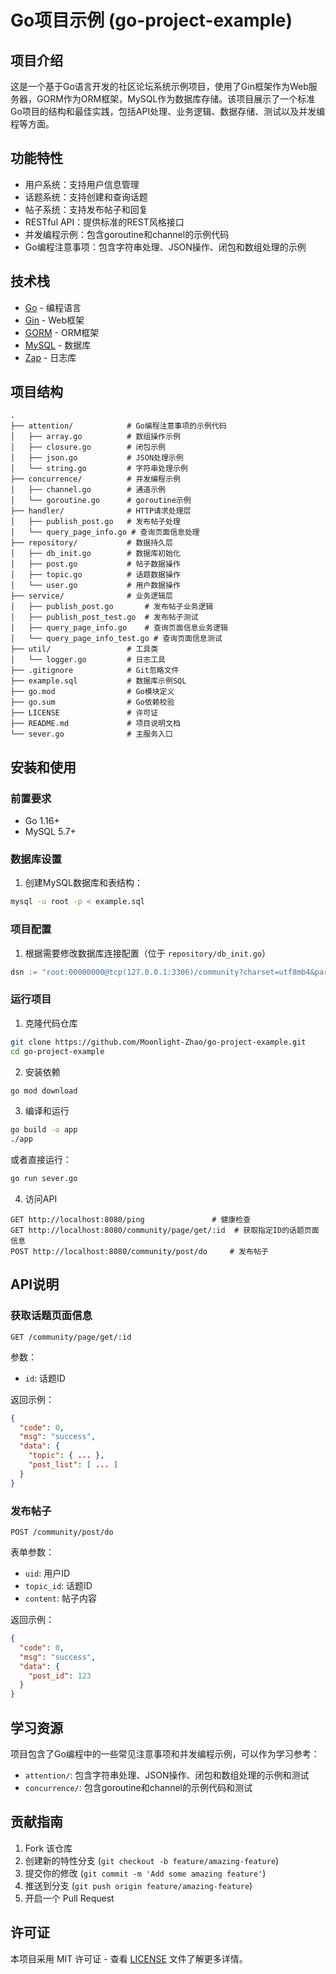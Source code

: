 # Go项目示例 (go-project-example)

## 项目介绍

这是一个基于Go语言开发的社区论坛系统示例项目，使用了Gin框架作为Web服务器，GORM作为ORM框架，MySQL作为数据库存储。该项目展示了一个标准Go项目的结构和最佳实践，包括API处理、业务逻辑、数据存储、测试以及并发编程等方面。

## 功能特性

- 用户系统：支持用户信息管理
- 话题系统：支持创建和查询话题
- 帖子系统：支持发布帖子和回复
- RESTful API：提供标准的REST风格接口
- 并发编程示例：包含goroutine和channel的示例代码
- Go编程注意事项：包含字符串处理、JSON操作、闭包和数组处理的示例

## 技术栈

- [Go](https://golang.org/) - 编程语言
- [Gin](https://github.com/gin-gonic/gin) - Web框架
- [GORM](https://gorm.io/) - ORM框架
- [MySQL](https://www.mysql.com/) - 数据库
- [Zap](https://github.com/uber-go/zap) - 日志库

## 项目结构

```
.
├── attention/            # Go编程注意事项的示例代码
│   ├── array.go          # 数组操作示例
│   ├── closure.go        # 闭包示例
│   ├── json.go           # JSON处理示例
│   └── string.go         # 字符串处理示例
├── concurrence/          # 并发编程示例
│   ├── channel.go        # 通道示例
│   └── goroutine.go      # goroutine示例
├── handler/              # HTTP请求处理层
│   ├── publish_post.go   # 发布帖子处理
│   └── query_page_info.go # 查询页面信息处理
├── repository/           # 数据持久层
│   ├── db_init.go        # 数据库初始化
│   ├── post.go           # 帖子数据操作
│   ├── topic.go          # 话题数据操作
│   └── user.go           # 用户数据操作
├── service/              # 业务逻辑层
│   ├── publish_post.go       # 发布帖子业务逻辑
│   ├── publish_post_test.go  # 发布帖子测试
│   ├── query_page_info.go    # 查询页面信息业务逻辑
│   └── query_page_info_test.go # 查询页面信息测试
├── util/                 # 工具类
│   └── logger.go         # 日志工具
├── .gitignore            # Git忽略文件
├── example.sql           # 数据库示例SQL
├── go.mod                # Go模块定义
├── go.sum                # Go依赖校验
├── LICENSE               # 许可证
├── README.md             # 项目说明文档
└── sever.go              # 主服务入口
```

## 安装和使用

### 前置要求

- Go 1.16+
- MySQL 5.7+

### 数据库设置

1. 创建MySQL数据库和表结构：

```bash
mysql -u root -p < example.sql
```

### 项目配置

1. 根据需要修改数据库连接配置（位于 `repository/db_init.go`）

```go
dsn := "root:00000000@tcp(127.0.0.1:3306)/community?charset=utf8mb4&parseTime=True&loc=Local"
```

### 运行项目

1. 克隆代码仓库

```bash
git clone https://github.com/Moonlight-Zhao/go-project-example.git
cd go-project-example
```

2. 安装依赖

```bash
go mod download
```

3. 编译和运行

```bash
go build -o app
./app
```

或者直接运行：

```bash
go run sever.go
```

4. 访问API

```
GET http://localhost:8080/ping               # 健康检查
GET http://localhost:8080/community/page/get/:id  # 获取指定ID的话题页面信息
POST http://localhost:8080/community/post/do     # 发布帖子
```

## API说明

### 获取话题页面信息

```
GET /community/page/get/:id
```

参数：
- `id`: 话题ID

返回示例：
```json
{
  "code": 0,
  "msg": "success",
  "data": {
    "topic": { ... },
    "post_list": [ ... ]
  }
}
```

### 发布帖子

```
POST /community/post/do
```

表单参数：
- `uid`: 用户ID
- `topic_id`: 话题ID
- `content`: 帖子内容

返回示例：
```json
{
  "code": 0,
  "msg": "success",
  "data": {
    "post_id": 123
  }
}
```

## 学习资源

项目包含了Go编程中的一些常见注意事项和并发编程示例，可以作为学习参考：
- `attention/`: 包含字符串处理、JSON操作、闭包和数组处理的示例和测试
- `concurrence/`: 包含goroutine和channel的示例代码和测试

## 贡献指南

1. Fork 该仓库
2. 创建新的特性分支 (`git checkout -b feature/amazing-feature`)
3. 提交你的修改 (`git commit -m 'Add some amazing feature'`)
4. 推送到分支 (`git push origin feature/amazing-feature`)
5. 开启一个 Pull Request

## 许可证

本项目采用 MIT 许可证 - 查看 [LICENSE](LICENSE) 文件了解更多详情。
